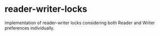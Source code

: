 # reader-writer-locks
implementation of reader-writer locks considering both Reader and Writer preferences individually.
